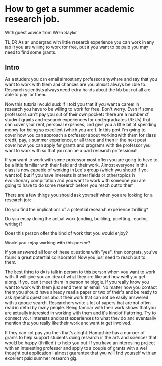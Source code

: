 # How to get a summer academic research job.
With guest advice from Wren Saylor


TL;DR As an undergrad with little research experience you can work in any lab if you are willing to work for free, but if you want to be paid you may need to find some grants.
## Intro

As a student you can email almost any professor anywhere and say that you want to work with them and chances are you almost always be able to. Research scientists always need extra hands about the lab but not all are able to pay for them.

Now this tutorial would suck if I told you that if you want a career in research you have to be willing to work for free. 
Don't worry. Even if some professors can't pay you out of their own pockets there are a number of student grants and research experiences for undergraduates (REUs)
that can cover your rent, personal expenses, and give you a little bit of spending money for being so excellent (which you are!).
In this post I'm going to cover how you can approach a professor about working with them for class credit, pay, a summer experience, or all three and then
in the next post cover how you can apply for grants and programs with the professor you want to work with so that you can be a paid research professional!

If you want to work with some professor most often you are going to have to be a little familiar with their field and their work.
Almost everyone in this class is now capable of working in Lee's group (which you should if you want to!) but if you have interests in other fields or other topics in
evolutionary computation and you want to work with someone you are going to have to do some research before you reach out to them.

There are a few things you should ask yourself when you are looking for a research job:

Do you find the implications of a potential research experience thrilling?

Do you enjoy doing the actual work (coding, building, pipetting, reading, writing)?

Does this person offer the kind of work that you would enjoy?

Would you enjoy working with this person?

If you answered all four of these questions with "yes", then congrats, you've found a great potential collaborator! Now you just need
to reach out to them.

The best thing to do is talk in person to this person whom you want to work with. It will give you an idea of what they are like and how
well you get along. If you can't meet them in person no biggie. If you really know you want to work with them just send them an email.
No matter how you contact them you should have already read a paper or two of their's and be ready to ask specific questions about their work
that can not be easily answered with a google search. Researchers write a lot of papers that are not often read in detail by many people.
Being familiar with their work shows that you are actually interested in working with them and it's kind of flattering. Try to connect your
interests and past experiences to what they do and eventually mention that you really like their work and want to get involved. 

If they can not pay you then that's alright. Hampshire has a number of grants to help support students doing research in the arts and 
sciences that would be happy (thrilled!) to help you out. If you have an interesting project with an interesting professor and apply to a couple of grants
with a well thought out application I almost guarantee that you will find yourself with an excellent paid summer research gig.

